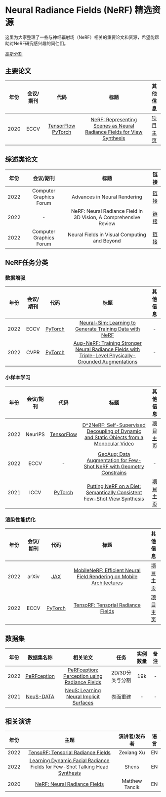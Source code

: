 # Neural Radiance Fields (NeRF) 精选资源

这里为大家整理了一些与神经辐射场（NeRF）相关的重要论文和资源，希望能帮助对NeRF研究感兴趣的同仁们。

[高斯分割]( https://github.com/XiaomingX/awesome-3D-gaussian-splatting )

## 主要论文

| 年份 | 会议/期刊 | 代码 | 标题 | 其他信息 |
| :-: | :-: | :-: | :-: | :-: |
| 2020 | ECCV | [TensorFlow](https://github.com/bmild/nerf) [PyTorch](https://github.com/yenchenlin/nerf-pytorch) | [NeRF: Representing Scenes as Neural Radiance Fields for View Synthesis](https://dl.acm.org/doi/pdf/10.1145/3503250) | [项目主页](https://www.matthewtancik.com/nerf) |

## 综述类论文

| 年份 | 会议/期刊 | 标题 | 链接 |
| :-: | :-: | :-: | :-: |
| 2022 | Computer Graphics Forum | Advances in Neural Rendering | [链接](https://arxiv.org/pdf/2111.05849.pdf) |
| 2022 | - | NeRF: Neural Radiance Field in 3D Vision, A Comprehensive Review | [链接](https://arxiv.org/pdf/2210.00379.pdf) |
| 2022 | Computer Graphics Forum | Neural Fields in Visual Computing and Beyond | [链接](https://arxiv.org/pdf/2111.11426.pdf) |

## NeRF任务分类

### 数据增强

| 年份 | 会议/期刊 | 代码 | 标题 | 其他信息 |
| :-: | :-: | :-: | :-: | :-: |
| 2022 | ECCV | [PyTorch](https://github.com/gyhandy/Neural-Sim-NeRF) | [Neural-Sim: Learning to Generate Training Data with NeRF](https://arxiv.org/pdf/2207.11368.pdf) | - |
| 2022 | CVPR | [PyTorch](https://github.com/VITA-Group/Aug-NeRF) | [Aug-NeRF: Training Stronger Neural Radiance Fields with Triple-Level Physically-Grounded Augmentations](https://openaccess.thecvf.com/content/CVPR2022/papers/Chen_Aug-NeRF_Training_Stronger_Neural_Radiance_Fields_With_Triple-Level_Physically-Grounded_Augmentations_CVPR_2022_paper.pdf) | - |

### 小样本学习

| 年份 | 会议/期刊 | 代码 | 标题 | 其他信息 |
| :-: | :-: | :-: | :-: | :-: |
| 2022 | NeurIPS | [TensorFlow](https://github.com/d2nerf/d2nerf) | [D^2NeRF: Self-Supervised Decoupling of Dynamic and Static Objects from a Monocular Video](https://arxiv.org/pdf/2205.15838.pdf) | [项目主页](https://d2nerf.github.io/) |
| 2022 | ECCV | - | [GeoAug: Data Augmentation for Few-Shot NeRF with Geometry Constrains](https://www.ecva.net/papers/eccv_2022/papers_ECCV/papers/136770326.pdf) | - |
| 2021 | ICCV | [PyTorch](https://github.com/ajayjain/DietNeRF) | [Putting NeRF on a Diet: Semantically Consistent Few-Shot View Synthesis](https://openaccess.thecvf.com/content/ICCV2021/papers/Jain_Putting_NeRF_on_a_Diet_Semantically_Consistent_Few-Shot_View_Synthesis_ICCV_2021_paper.pdf) | [项目主页](https://www.ajayj.com/dietnerf) |

### 渲染性能优化

| 年份 | 会议/期刊 | 代码 | 标题 | 其他信息 |
| :-: | :-: | :-: | :-: | :-: |
| 2022 | arXiv | [JAX](https://github.com/google-research/jax3d/tree/main/jax3d/projects/mobilenerf) | [MobileNeRF: Efficient Neural Field Rendering on Mobile Architectures](https://arxiv.org/pdf/2208.00277.pdf) | [项目主页](https://mobile-nerf.github.io/) |
| 2022 | ECCV | [PyTorch](https://github.com/apchenstu/TensoRF) | [TensoRF: Tensorial Radiance Fields](https://arxiv.org/pdf/2203.09517.pdf) | [项目主页](https://apchenstu.github.io/TensoRF/) |

## 数据集

| 年份 | 数据集名称 | 相关论文 | 任务 | 实例数量 | 备注 |
| :-: | :-: | :-: | :-: | :-: | :-: |
| 2022 | [PeRFception](https://postech-cvlab.github.io/PeRFception/) | [PeRFception: Perception using Radiance Fields](https://openreview.net/pdf?id=MzaPEKHv-0J) | 2D/3D分类与分割 | 19k | - |
| 2021 | [NeuS-DATA](https://drive.google.com/drive/folders/1Nlzejs4mfPuJYORLbDEUDWlc9IZIbU0C) | [NeuS: Learning Neural Implicit Surfaces](https://arxiv.org/pdf/2106.10689.pdf) | 表面重建 | - | - |

## 相关演讲

| 年份 | 主题 | 演讲者/发布者 | 语言 |
| :-: | :-: | :-: | :-: |
| 2022 | [TensoRF: Tensorial Radiance Fields](https://www.youtube.com/watch?v=ujOMgaKV3lA) | Zexiang Xu | EN |
| 2022 | [Learning Dynamic Facial Radiance Fields for Few-Shot Talking Head Synthesis](https://www.youtube.com/watch?v=F6fkVNk9bBw) | Shens | EN |
| 2020 | [NeRF: Neural Radiance Fields](https://www.youtube.com/watch?v=JuH79E8rdKc) | Matthew Tancik | EN |
